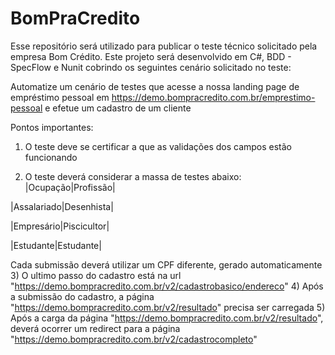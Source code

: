 # BomPraCredito
Esse repositório será utilizado para publicar o teste técnico solicitado pela empresa Bom Crédito.
Este projeto será desenvolvido em C#, BDD - SpecFlow e Nunit cobrindo os seguintes cenário solicitado no teste:

Automatize um cenário de testes que acesse a nossa landing page de empréstimo pessoal em https://demo.bompracredito.com.br/emprestimo-pessoal e efetue um cadastro de um cliente

 Pontos importantes:

1) O teste deve se certificar a que as validações dos campos estão funcionando

2) O teste deverá considerar a massa de testes abaixo:
|Ocupação|Profissão|

|Assalariado|Desenhista|

|Empresário|Piscicultor|

|Estudante|Estudante|

Cada submissão deverá utilizar um CPF diferente, gerado automaticamente
3) O ultimo passo do cadastro está na url "https://demo.bompracredito.com.br/v2/cadastrobasico/endereco"
4) Após a submissão do cadastro, a página "https://demo.bompracredito.com.br/v2/resultado" precisa ser carregada
5) Após a carga da página "https://demo.bompracredito.com.br/v2/resultado", deverá ocorrer um redirect para a página "https://demo.bompracredito.com.br/v2/cadastrocompleto"
